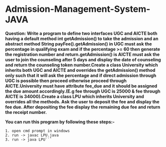 # Admission-Management-System-JAVA


**Question: Write a program to define two interfaces UGC and AICTE both having a default method int getAdmission() to take the admission and an abstract method String payFee().getAdmission() in UGC must ask the percentage in qualifying exam and if the percentage >= 60 then generate the registration number and return.getAdmission() is AICTE must ask the user to join the counseling after 5 days and display the date of counseling and return the counseling token number.Create a class University which inherits both UGC and AICTE and overrides the getAdmission() method only such that it will ask the percentage and if direct admission through UGC is possible then proceed otherwise proceed through AICTE.University must have attribute fee_due and it should be assigned the due amount accordingly.(E.g fee through UGC is 25000 & fee through AICTE is 34000).Create a class LPU which inherits University and overrides all the methods. Ask the user to deposit the fee and display the fee due. After depositing the fee display the remaining due fee and return the receipt number.**


**You can run this program by following these steps:-**
```                       
1. open cmd prompt in windows
2. run -> javac LPU.java
3. run -> java LPU```

